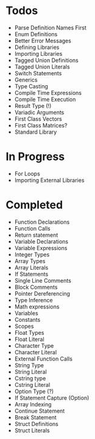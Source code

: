 # Todos
- Parse Definition Names First
- Enum Definitions
- Better Error Messages
- Defining Libraries
- Importing Libraries
- Tagged Union Definitions
- Tagged Union Literals
- Switch Statements
- Generics
- Type Casting
- Compile Time Expressions
- Compile Time Execution
- Result Type (!)
- Variadic Arguments
- First Class Vectors
- First Class Matrices?
- Standard Library

# In Progress
- For Loops
- Importing External Libraries

# Completed
- Function Declarations
- Function Calls
- Return statement
- Variable Declarations
- Variable Expressions
- Integer Types
- Array Types
- Array Literals
- If Statements
- Single Line Comments
- Block Comments
- Pointer Dereferencing
- Type Inference
- Math expressions
- Variables
- Constants
- Scopes
- Float Types
- Float Literal
- Character Type
- Character Literal
- External Function Calls
- String Type
- String Literal
- Cstring type
- Cstring Literal
- Option Type (?)
- If Statement Capture (Option)
- Array Indexing
- Continue Statement
- Break Statement
- Struct Definitions
- Struct Literals
